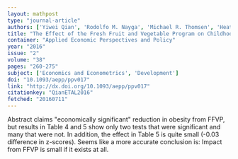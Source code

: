 ```yaml
---
layout: mathpost
type: "journal-article"
authors: ['Yiwei Qian', 'Rodolfo M. Nayga', 'Michael R. Thomsen', 'Heather L. Rouse']
title: "The Effect of the Fresh Fruit and Vegetable Program on Childhood Obesity"
container: "Applied Economic Perspectives and Policy"
year: "2016"
issue: "2"
volume: "38"
pages: "260-275"
subject: ['Economics and Econometrics', 'Development']
doi: "10.1093/aepp/ppv017"
link: "http://dx.doi.org/10.1093/aepp/ppv017"
citationkey: "QianETAL2016"
fetched: "20160711"
---
```


Abstract claims "economically significant" reduction in obesity from FFVP, but results in Table 4 and 5 show only two tests that were significant and many that were not. In addition, the effect in Table 5 is quite small (-0.03 difference in z-scores). Seems like a more accurate conclusion is: Impact from FFVP is small if it exists at all.
